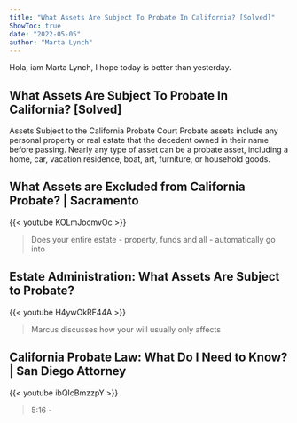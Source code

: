 ```yaml
---
title: "What Assets Are Subject To Probate In California? [Solved]"
ShowToc: true 
date: "2022-05-05"
author: "Marta Lynch" 
---
```


Hola, iam Marta Lynch, I hope today is better than yesterday.
## What Assets Are Subject To Probate In California? [Solved]
Assets Subject to the California Probate Court Probate assets include any personal property or real estate that the decedent owned in their name before passing. Nearly any type of asset can be a probate asset, including a home, car, vacation residence, boat, art, furniture, or household goods.

## What Assets are Excluded from California Probate? | Sacramento
{{< youtube KOLmJocmvOc >}}
>Does your entire estate - property, funds and all - automatically go into 

## Estate Administration: What Assets Are Subject to Probate?
{{< youtube H4ywOkRF44A >}}
>Marcus discusses how your will usually only affects 

## California Probate Law: What Do I Need to Know? | San Diego Attorney
{{< youtube ibQIcBmzzpY >}}
>5:16 - 

